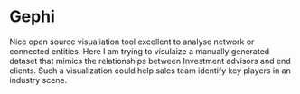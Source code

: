 # Gephi

Nice open source visualiation tool excellent to analyse network or connected entities. Here I am trying to visulaize a manually generated dataset that mimics the relationships between Investment advisors and end clients. Such a visualization could help sales team identify key players in an industry scene. 
